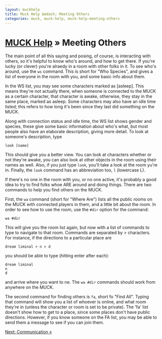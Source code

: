 ```yaml
---
layout: muckhelp
title: Muck Help &mdash; Meeting Others
categories: muck, muck-help, muck-help-meeting-others
---
```

# [MUCK Help](/muck/help) &raquo; Meeting Others

The main point of all this saying and posing, of course, is interacting with others, so it's helpful to know who's around, and how to get there.  If you're lucky (or clever) you're alraedy in a room with other folks in it.  To see who's around, use the `ws` command.  This is short for "Who Species", and gives a list of everyone in the room with you, and some basic info about them.

In the WS list, you may see some characters marked as [asleep].  This means they're not actually there, when someone is connected to the MUCK as a certain character, that character is awake, otherwise, they stay in the same place, marked as asleep.  Some characters may also have an idle time listed; this refers to how long it's been since they last did something on the MUCK.

Along with connection status and idle time, the WS list shows gender and species, these give some basic information about who's what, but most people also have an elaborate description, giving more detail.  To look at someone's description, type

    look [name]

This should give you a better view.  You can look at characters whether or not they're awake, you can also look at other objects in the room using their names as well.  Also, if you just type `look`, you'll take a look at the room yu're in.  Finally, the `look` command has an abbreviation too, `l` (lowercase L).

If there's no one in the room with you, or no one active, it's probably a good idea to try to find folks whoe ARE around and doing things.  There are two commands to help you find others on the MUCK.

First, the `wa` command (short for "Where Are") lists all the public rooms on the MUCK with connected players in them, and a little bit about the room. In order to see how to use the room, use the `#dir` option for the command:

    wa #dir

This will give you the room list again, but now with a list of commands to type to navigate to that room.  Commands are separated by > characters.  For instance, if the directions to a particular place are

    dream liminal > n > d

you should be able to type (hitting enter after each):

    dream liminal
    n
    d

and arrive where you want to ne.  The `wa #dir` commands should work from anywhere on the MUCK.

The second command for finding others is `fa`, short fo "Find All".  Typing that command will show you a list of whoever is online, and what room they're in (unless the character or room is set to be private). The 'fa' list doesn't show how to get to a place, since some places don't have public directions. However, if you know someone on the FA list, you may be able to send them a message to see if you can join them.

[Next: Communication &raquo;](communication)
